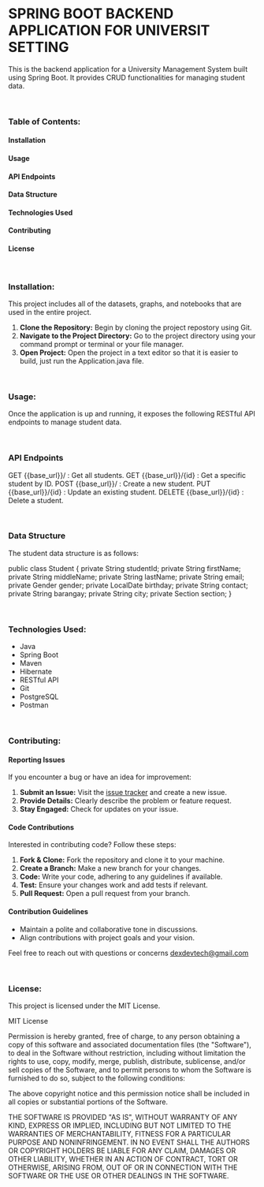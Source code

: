 # SPRING BOOT BACKEND APPLICATION FOR UNIVERSIT SETTING
This is the backend application for a University Management System built using Spring Boot. It provides CRUD functionalities for managing student data.

<br>

### Table of Contents:
#### Installation
#### Usage
#### API Endpoints
#### Data Structure
#### Technologies Used
#### Contributing
#### License

<br>

### Installation:
This project includes all of the datasets, graphs, and notebooks that are used in the entire project.

1. **Clone the Repository:** Begin by cloning the project repostory using Git.
2. **Navigate to the Project Directory:** Go to the project directory using your command prompt or terminal or your file manager.
3. **Open Project:** Open the project in a text editor so that it is easier to build, just run the Application.java file.    

<br>

### Usage:
 
Once the application is up and running, it exposes the following RESTful API endpoints to manage student data.

<br>

### API Endpoints

GET     {{base_url}}/       : Get all students.
GET     {{base_url}}/{id}   : Get a specific student by ID.
POST    {{base_url}}/       : Create a new student.
PUT     {{base_url}}/{id}   : Update an existing student.
DELETE  {{base_url}}/{id}   : Delete a student.

<br>

### Data Structure
The student data structure is as follows:

public class Student {
    private String studentId;
    private String firstName;
    private String middleName;
    private String lastName;
    private String email;
    private Gender gender;
    private LocalDate birthday;
    private String contact;
    private String barangay;
    private String city;
    private Section section;
}

<br>

### Technologies Used:

- Java
- Spring Boot
- Maven
- Hibernate
- RESTful API
- Git
- PostgreSQL
- Postman

<br>

### Contributing:

#### Reporting Issues

If you encounter a bug or have an idea for improvement:

1. **Submit an Issue:** Visit the [issue tracker](https://github.com/dexdevtech/univ-org-backend-design/issues) and create a new issue.
2. **Provide Details:** Clearly describe the problem or feature request.
3. **Stay Engaged:** Check for updates on your issue.

#### Code Contributions

Interested in contributing code? Follow these steps:

1. **Fork & Clone:** Fork the repository and clone it to your machine.
2. **Create a Branch:** Make a new branch for your changes.
3. **Code:** Write your code, adhering to any guidelines if available.
4. **Test:** Ensure your changes work and add tests if relevant.
5. **Pull Request:** Open a pull request from your branch.

#### Contribution Guidelines

- Maintain a polite and collaborative tone in discussions.
- Align contributions with project goals and your vision.

Feel free to reach out with questions or concerns dexdevtech@gmail.com

<br>

### License:

This project is licensed under the MIT License.

MIT License

Permission is hereby granted, free of charge, to any person obtaining a copy of this software and associated documentation files (the "Software"), to deal in the Software without restriction, including without limitation the rights to use, copy, modify, merge, publish, distribute, sublicense, and/or sell copies of the Software, and to permit persons to whom the Software is furnished to do so, subject to the following conditions:

The above copyright notice and this permission notice shall be included in all copies or substantial portions of the Software.

THE SOFTWARE IS PROVIDED "AS IS", WITHOUT WARRANTY OF ANY KIND, EXPRESS OR IMPLIED, INCLUDING BUT NOT LIMITED TO THE WARRANTIES OF MERCHANTABILITY, FITNESS FOR A PARTICULAR PURPOSE AND NONINFRINGEMENT. IN NO EVENT SHALL THE AUTHORS OR COPYRIGHT HOLDERS BE LIABLE FOR ANY CLAIM, DAMAGES OR OTHER LIABILITY, WHETHER IN AN ACTION OF CONTRACT, TORT OR OTHERWISE, ARISING FROM, OUT OF OR IN CONNECTION WITH THE SOFTWARE OR THE USE OR OTHER DEALINGS IN THE SOFTWARE.

